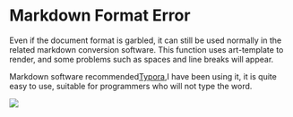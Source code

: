 # Markdown Format Error

Even if the document format is garbled, it can still be used normally in the related markdown conversion software. This function uses art-template to render, and some problems such as spaces and line breaks will appear.

Markdown software recommended[Typora](https://www.typora.io/),I have been using it, it is quite easy to use, suitable for programmers who will not type the word.

![](images/tp.png)
